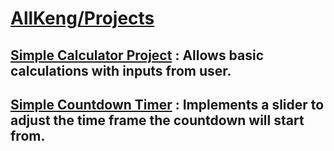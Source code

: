 # **[AllKeng/Projects](https://github.com/AllKeng/Projects)**

## [Simple Calculator Project](https://allkeng.github.io/Projects/Simple%20Calculator/) : Allows basic calculations with inputs from user.

## [Simple Countdown Timer](https://allkeng.github.io/Projects/Countdown-Timer/) : Implements a slider to adjust the time frame the countdown will start from. 